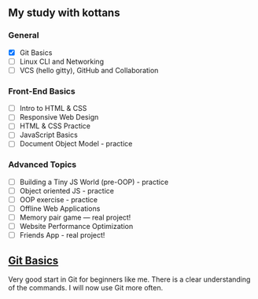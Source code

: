 ## My study with kottans

### General

- [x] Git Basics
- [ ] Linux CLI and Networking
- [ ] VCS (hello gitty), GitHub and Collaboration

###  Front-End Basics

- [ ] Intro to HTML & CSS
- [ ] Responsive Web Design
- [ ] HTML & CSS Practice
- [ ] JavaScript Basics
- [ ] Document Object Model - practice

### Advanced Topics

- [ ] Building a Tiny JS World (pre-OOP) - practice
- [ ] Object oriented JS - practice
- [ ] OOP exercise - practice
- [ ] Offline Web Applications
- [ ] Memory pair game — real project!
- [ ] Website Performance Optimization
- [ ] Friends App - real project!

[Git Basics](#git-basics)
--------------------------
Very good start in Git for beginners like me. There is a clear understanding of the commands. I will now use Git more often.
